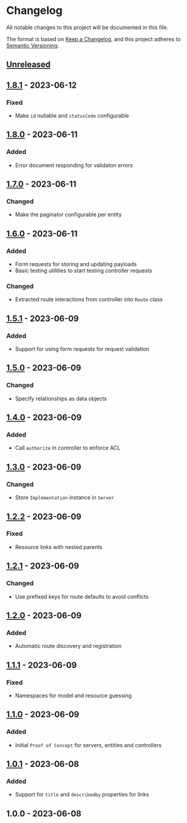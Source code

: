 # Changelog

All notable changes to this project will be documented in this file.

The format is based on [Keep a Changelog](https://keepachangelog.com/en/1.0.0/),
and this project adheres to [Semantic Versioning](https://semver.org/spec/v2.0.0.html).

<a name="unreleased"></a>
## [Unreleased]


<a name="1.8.1"></a>
## [1.8.1] - 2023-06-12
### Fixed
- Make `id` nullable and `statusCode` configurable


<a name="1.8.0"></a>
## [1.8.0] - 2023-06-11
### Added
- Error document responding for validaton errors


<a name="1.7.0"></a>
## [1.7.0] - 2023-06-11
### Changed
- Make the paginator configurable per entity


<a name="1.6.0"></a>
## [1.6.0] - 2023-06-11
### Added
- Form requests for storing and updating payloads
- Basic testing utilities to start testing controller requests

### Changed
- Extracted route interactions from controller into `Route` class


<a name="1.5.1"></a>
## [1.5.1] - 2023-06-09
### Added
- Support for using form requests for request validation


<a name="1.5.0"></a>
## [1.5.0] - 2023-06-09
### Changed
- Specify relationships as data objects


<a name="1.4.0"></a>
## [1.4.0] - 2023-06-09
### Added
- Call `authorize` in controller to enforce ACL


<a name="1.3.0"></a>
## [1.3.0] - 2023-06-09
### Changed
- Store `Implementation` instance in `Server`


<a name="1.2.2"></a>
## [1.2.2] - 2023-06-09
### Fixed
- Resource links with nested parents


<a name="1.2.1"></a>
## [1.2.1] - 2023-06-09
### Changed
- Use prefixed keys for route defaults to avoid conflicts


<a name="1.2.0"></a>
## [1.2.0] - 2023-06-09
### Added
- Automatic route discovery and registration


<a name="1.1.1"></a>
## [1.1.1] - 2023-06-09
### Fixed
- Namespaces for model and resource guessing


<a name="1.1.0"></a>
## [1.1.0] - 2023-06-09
### Added
- Initial `Proof of Concept` for servers, entities and controllers


<a name="1.0.1"></a>
## [1.0.1] - 2023-06-08
### Added
- Support for `title` and `describedby` properties for links


<a name="1.0.0"></a>
## 1.0.0 - 2023-06-08

[Unreleased]: https://github.com/BombenProdukt/package_slug/compare/1.8.1...HEAD
[1.8.1]: https://github.com/BombenProdukt/package_slug/compare/1.8.0...1.8.1
[1.8.0]: https://github.com/BombenProdukt/package_slug/compare/1.7.0...1.8.0
[1.7.0]: https://github.com/BombenProdukt/package_slug/compare/1.6.0...1.7.0
[1.6.0]: https://github.com/BombenProdukt/package_slug/compare/1.5.1...1.6.0
[1.5.1]: https://github.com/BombenProdukt/package_slug/compare/1.5.0...1.5.1
[1.5.0]: https://github.com/BombenProdukt/package_slug/compare/1.4.0...1.5.0
[1.4.0]: https://github.com/BombenProdukt/package_slug/compare/1.3.0...1.4.0
[1.3.0]: https://github.com/BombenProdukt/package_slug/compare/1.2.2...1.3.0
[1.2.2]: https://github.com/BombenProdukt/package_slug/compare/1.2.1...1.2.2
[1.2.1]: https://github.com/BombenProdukt/package_slug/compare/1.2.0...1.2.1
[1.2.0]: https://github.com/BombenProdukt/package_slug/compare/1.1.1...1.2.0
[1.1.1]: https://github.com/BombenProdukt/package_slug/compare/1.1.0...1.1.1
[1.1.0]: https://github.com/BombenProdukt/package_slug/compare/1.0.1...1.1.0
[1.0.1]: https://github.com/BombenProdukt/package_slug/compare/1.0.0...1.0.1
